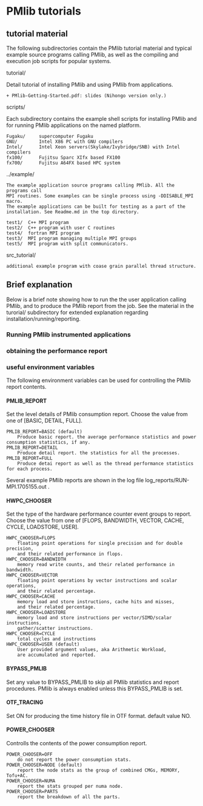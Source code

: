 # PMlib tutorials

## tutorial material

The following subdirectories contain the PMlib tutorial material
and typical example source programs calling PMlib, as well as the
compiling and execution job scripts for popular systems.

tutorial/

Detail tutorial of installing PMlib and using PMlib from applications.

	+ PMlib-Getting-Started.pdf: slides (Nihongo version only.)

scripts/

Each subdirectory contains the example shell scripts for installing PMlib
and for running PMlib applications on the named platform.

	Fugaku/    	supercomputer Fugaku
	GNU/       	Intel X86 PC with GNU compilers
	Intel/     	Intel Xeon servers(Skylake/Ivybridge/SNB) with Intel compilers
	fx100/     	Fujitsu Sparc XIfx based FX100
	fx700/		Fujitsu A64FX based HPC system 

../example/

	The example application source programs calling PMlib. All the programs call
	MPI routines. Some examples can be single process using -DDISABLE_MPI macro.
	The example applications can be built for testing as a part of the
	installation. See Readme.md in the top directory.

	test1/	C++ MPI program
	test2/	C++ program with user C routines
	test4/	fortran MPI program
	test3/	MPI program managing multiple MPI groups
	test5/	MPI program with split communicators.

src_tutorial/

	additional example program with coase grain parallel thread structure.


## Brief explanation

Below is a brief note showing how to run the the user application calling PMlib,
and to produce the PMlib report from the job.
See the material in the turorial/ subdirectory for extended explanation
regarding installation/running/reporting.

### Running PMlib instrumented applications

### obtaining the performance report

### useful environment variables

The following environment variables can be used for controlling the PMlib report contents.

#### PMLIB_REPORT

Set the level details of PMlib consumption report.
Choose the value from one of [BASIC, DETAIL, FULL].

	PMLIB_REPORT=BASIC (default)
		Produce basic report. the average performance statistics and power consumption statistics, if any.
	PMLIB_REPORT=DETAIL
		Produce detail report. the statistics for all the processes.
	PMLIB_REPORT=FULL
		Produce detai report as well as the thread performance statistics for each process.

Several example PMlib reports are shown in the log file log_reports/RUN-MPI.1705155.out .

#### HWPC_CHOOSER

Set the type of the hardware performance counter event groups to report.
Choose the value from one of [FLOPS, BANDWIDTH, VECTOR, CACHE, CYCLE, LOADSTORE, USER].

	HWPC_CHOOSER=FLOPS
		floating point operations for single precision and for double precision,
		and their related performance in flops.
	HWPC_CHOOSER=BANDWIDTH
		memory read write counts, and their related performance in bandwidth.
	HWPC_CHOOSER=VECTOR
		floating point operations by vector instructions and scalar operations,
		and their related percentage.
	HWPC_CHOOSER=CACHE
		memory load and store instructions, cache hits and misses,
		and their related percentage.
	HWPC_CHOOSER=LOADSTORE
		memory load and store instructions per vector/SIMD/scalar instructions,
		gather/scatter instructions.
	HWPC_CHOOSER=CYCLE
		total cycles and instructions
	HWPC_CHOOSER=USER (default)
		User provided argument values, aka Arithmetic Workload,
		are accumulated and reported.

#### BYPASS_PMLIB

Set any value to BYPASS_PMLIB to skip all PMlib statistics and report procedures.
PMlib is always enabled unless this BYPASS_PMLIB is set.

#### OTF_TRACING

Set ON for producing the time history file in OTF format.
default value NO.

#### POWER_CHOOSER

Controlls the contents of the power consumption report.

	POWER_CHOOSER=OFF
		do not report the power consumption stats.
	POWER_CHOOSER=NODE (default)
		report the node stats as the group of combined CMGs, MEMORY, Tofu+AC.
	POWER_CHOOSER=NUMA
		report the stats grouped per numa node.
	POWER_CHOOSER=PARTS
		report the breakdown of all the parts.

